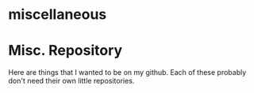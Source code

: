 # miscellaneous

<h1>Misc. Repository</h1>

Here are things that I wanted to be on my github.
Each of these probably don't need their own little repositories.